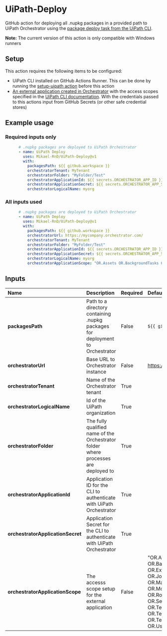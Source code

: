# UiPath-Deploy

GitHub action for deploying all .nupkg packages in a provided path to UiPath Orchestrator using the [package deploy task from the UiPath CLI](https://docs.uipath.com/cicd-integrations/standalone/2024.10/user-guide/deploying-a-package-to-orchestrator).

**Note:** The current version of this action is only compatible with Windows runners

## Setup

This action requires the following items to be configured:

- UiPath CLI installed on GitHub Actions Runner. This can be done by running the [setup-uipath action](https://github.com/Mikael-RnD/setup-uipath) before this action
- [An external application created in Orchestrator](https://docs.uipath.com/automation-cloud/automation-cloud/latest/admin-guide/managing-external-applications) with the access scopes specified in the [UiPath CLI documentation](https://docs.uipath.com/cicd-integrations/standalone/2024.10/user-guide/executing-uipath-cli-tasks#api-access-application-scopes). With the credentials passed to this actions input from GitHub Secrets (or other safe credential stores)

## Example usage

### Required inputs only

```yml
      # .nupkg packages are deployed to UiPath Orchestrator
      - name: UiPath Deploy
        uses: Mikael-RnD/UiPath-Deploy@v1
        with:
          packagesPath: ${{ github.workspace }}
          orchestratorTenant: MyTenant
          orchestratorFolder: "MyFolder/Test" 
          orchestratorApplicationId: ${{ secrets.ORCHESTRATOR_APP_ID }}
          orchestratorApplicationSecret: ${{ secrets.ORCHESTRATOR_APP_SECRET }}
          orchestratorLogicalName: myorg
```

### All inputs used

```yml
      # .nupkg packages are deployed to UiPath Orchestrator
      - name: UiPath Deploy
        uses: Mikael-RnD/UiPath-Deploy@v1
        with:
          packagesPath: ${{ github.workspace }}
          orchestratorUrl: https://mycompany.orchestrator.com/
          orchestratorTenant: MyTenant
          orchestratorFolder: "MyFolder/Test" 
          orchestratorApplicationId: ${{ secrets.ORCHESTRATOR_APP_ID }}
          orchestratorApplicationSecret: ${{ secrets.ORCHESTRATOR_APP_SECRET }}
          orchestratorLogicalName: myorg
          orchestratorApplicationScope: "OR.Assets OR.BackgroundTasks OR.Execution OR.Folders OR.Jobs OR.Machines.Read OR.Monitoring OR.Robots.Read OR.Settings.Read OR.TestSets OR.TestSetExecutions OR.TestSetSchedules OR.Users.Read"
```

## Inputs

|Name|Description|Required|Default value|
|:--|:--|:--|:--|
|**packagesPath**|Path to a directory containing .nupkg packages for deployment to Orchestrator|False|`${{ github.workspace }}`|
|**orchestratorUrl**|Base URL to Orchestrator instance|False|<https://cloud.uipath.com/>|
|**orchestratorTenant**|Name of the Orchestrator tenant|True||
|**orchestratorLogicalName**|Id of the UiPath organization|True||
|**orchestratorFolder**|The fully qualified name of the Orchestrator folder where processes are deployed to|True||
|**orchestratorApplicationId**|Application ID for the CLI to authenticate with UiPath Orchestrator|True||
|**orchestratorApplicationSecret**|Application Secret for the CLI to authenticate with UiPath Orchestrator|True||
|**orchestratorApplicationScope**|The accesss scope setup for the external application|False|"OR.Assets OR.BackgroundTasks OR.Execution OR.Folders OR.Jobs OR.Machines.Read OR.Monitoring OR.Robots.Read OR.Settings.Read OR.TestSets OR.TestSetExecutions OR.TestSetSchedules OR.Users.Read"|

